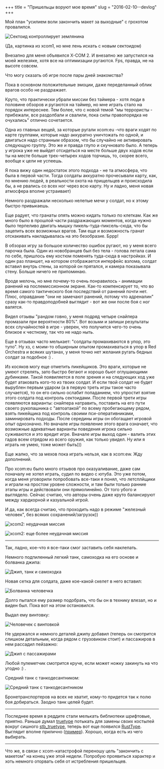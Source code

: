 +++
title = "Пришельцы воруют мое время"
slug = "2016-02-10--devlog"
+++

Мой план "усилием воли закончить макет за выходные" с грохотом
провалился.

![Сектоид контроллирует землянина](xcom-sectoid.jpg)

(Да, картинка из xcom1, но мне лень искать с новым сектоидом)

Внезапно для меня объявился X-COM 2. И внезапно же запустился на моей
железяке, хотя все на оптимизации ругаются. Fps, правда, не на высоте
совсем.

Что могу сказать об игре после пары дней знакомства?

Пока в основном положительные эмоции, даже переделанный облик врагов
особо не раздражает.

Круто, что практически убрали миссии без таймера - хотя люди в половине
обзоров и ругаются на таймер, но мне играть стало на порядок интереснее.
Тем более, что с новой темой "мы террористы - прибежали, все раздолбали
и свалили, пока силы правопорядка не очухались" отлично сочетается.

Одна из главных вещей, за которые ругали xcom:eu -что враги ходят по
карте группами, которые надо аккуратно уничтожать по одной, и двигаться
надо странным образом, что бы случайно не активировать следующую группу.
Это же и правда глупо и скучновато было. А теперь у игрока уже не выйдет
отсидеться на месте больше двух ходов если ты на месте больше
трех-четырех ходов торчишь, то, скорее всего, вообще к цели не успеешь.

Я пока вижу один недостаток этого подхода - не та атмосфера, что была в
первой части. Тогда солдаты аккуратно прочесывали карту, как, по мнению
людей, в реальности охота на прищельцев и происходила бы, а не рвались
со всех ног через всю карту. Ну и ладно, меня новая атмосфера вполне
устраивает)

Немного раздражали несколько нелепые мечи у солдат, но к этому быстро
привыкаешь.

Еще радует, что гранаты опять можно кидать только по клеткам. Как же
много было в прошлой части раздражающих моментов, когда нужно было
терпеливо двигать мышку пикель-туда-пиксель-сюда, что бы зацепить всех
возможных врагов. Там еще и возможность гранат отскакивать накладывалась
на это безобразие. Бррр!

В обзорах игру за большое количество ошибок ругают, но у меня всего
парочка была. Один из новобранцев был без тела - голова летала сама по
себе, пришлось ему костюм поменять туда-сюда в настройках. И один раз
планшет, на котором отображается интерфейс взлома, солдат вставил внутрь
стены, за которой он прятался, и камера показывала стену. Больше ничего
не припоминаю.

Вроде мелочь, но мне почему-то очень понравилось - анимации ранений на
послемиссионном экране. Как-то компенсирует то, что во время самого
тактического боя последствий от ранений почти нет. Плюс, оправдание "они
не замечают ранений, потому что адреналин" сразу как-то правдоподобней
выглядит - вот же они после боя с ног валятся.

Видел отзывы "рандом говно, у меня подряд четыре снайпера промазали при
вероятности 80%". Вот возьми и запиши результаты всех случайностей в
игре - уверен, что получится чего-то очень близкое к честному, так что
не надо ныть.

Еще в отзывах часто мелькает: "солдаты промахиваются в упор, это тупо".
Ну хз, с моим-то обширным опытом промахиваться в упор в Red Orchestra и
всяких шутанах, у меня точно нет желания ругать бедных солдат за
подобное :) .

Из косяков могу еще отметить пикейщиков. Это враги, которые не умеют
стрелять, зато быстро бегают и хорошо бьют оглушающими дубинками. Такой
появиляется в поле зрения и на следующих ход уже будет атаковать кого-то
из твоих солдат. И если твой солдат не будет вырублен первым ударом (а в
первую треть игры такое часто случается), то он его сильно ослабит
попаданием, что упростит взятие этого солдата под контроль сектоидами.
После первой трети игры появляются варианты: снайпера натравить,
поставить на его пути своего рукопашника с "автоатакой" по всему
пробегающему рядом, взять пикейщика под контроль своими
пси-оперативниками, заминировать подходы. После середины игры он
обогащает игровой опыт однозначно. Но вначале игры появление этого врага
означает, что возможные адекватные варианты поведения игрока сильно
суживаются и это вредит игре. Вначале игры выход один - валить этих
гадов всем отрядом из всего оружия, как только увидел. Ну или я играть
не умею, тоже может быть)))

Еще жалко, что за мехов пока играть нельзя, как в xcom:ew. Жду
дополнений.

Про xcom:eu было много отзывов про оказуаливание, даже сам поначалу не
хотел играть, судил по видео с ютуба. Это уже потом, когда меня
уговорили попробовать все-таки я понял, что летсплйщики и играли на
простом уровне сложности, и там были только ранние этапы игры и
действовали они прямолинейно. От того убого и выглядело. Сейчас считаю,
что авторы очень даже круто балансируют между хардкорной и казуальной
игрой.

И да, как всегда считаю, что проходить надо в режиме "железный человек",
без всяких сохранений/загрузок))

![xcom2: неудачная миссия](xcom2-failed-misson-1.jpg)

![xcom2: еще более неудачная миссия](xcom2-failed-misson-2.jpg)

------------------------------------------------------------------------

Так, ладно, кое-что я все-таки смог заставить себя наклепать.

Немного подпиленный легкий танк, самоходка на его основе и болванка
джипа:

![Джип, танк и самоходка](draft-jeep-tank-spg.png)

Новая сетка для солдата, даже кое-какой скелет в него вставил:

![Болванка человечка](draft-human-skeleton.png)

Долго пытался ему размер подобрать, что бы он в технику влезал, но и
виден был. Пока вот на этом остановился.

Выдал ему винтовку:

![Человечек с винтовкой](rifleman.png)

Не удержался и немного деталей джипу добавил (теперь он смотрится
слишком детальным, когда рядом с грузовиком стоит) и пассажиров в нем
рассадил пейзажно:

![Джип с пассажирами](jeep-with-passengers.png)

Любой пулеметчик смотрится круче, если может ножку закинуть на что
угодно :) .

Средний танк с танкодесантником:

![Средний танк с танкодесантником](tankodesant.png)

Бронетранспортеров на всех не хватит, кому-то придется так к полю боя
добираться. Заодно танк целей будет.

------------------------------------------------------------------------

Последнее время в реддите стали мелькать библиотеки шрифтовые, приятно.
Раньше думал [truetype](https://github.com/PistonDevelopers/truetype)
потыкать для замены своих костылей вокруг сишного
[stb\_truetype](https://github.com/nothings/stb/blob/master/stb_truetype.h),
теперь вот еще появился
[RustType](https://www.reddit.com/r/rust/comments/44btaz/introducing_rusttype_a_pure_rust_alternative_to).
Выглядит вполне прилично
([пример](https://github.com/dylanede/rusttype/blob/6aa3bfa/examples/simple.rs)).
Хорошо, когда есть из чего выбирать.

------------------------------------------------------------------------

Что же, в связи с xcom-катастрофой переношу цель "закончить с макетом"
на конец уже этой недели. Попробую проявиться характер и хоть немного
оторвать себя от истребления пришельцев.
